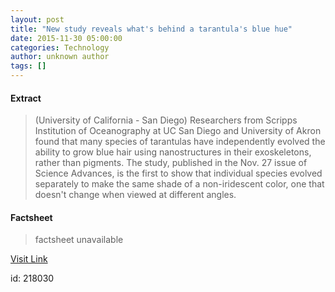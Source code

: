 ```yaml
---
layout: post
title: "New study reveals what's behind a tarantula's blue hue"
date: 2015-11-30 05:00:00
categories: Technology
author: unknown author
tags: []
---
```



#### Extract
>(University of California - San Diego) Researchers from Scripps Institution of Oceanography at UC San Diego and University of Akron found that many species of tarantulas have independently evolved the ability to grow blue hair using nanostructures in their exoskeletons, rather than pigments. The study, published in the Nov. 27 issue of Science Advances, is the first to show that individual species evolved separately to make the same shade of a non-iridescent color, one that doesn't change when viewed at different angles.

#### Factsheet
>factsheet unavailable

[Visit Link](http://www.eurekalert.org/pub_releases/2015-11/uoc--nsr113015.php)

id:  218030
